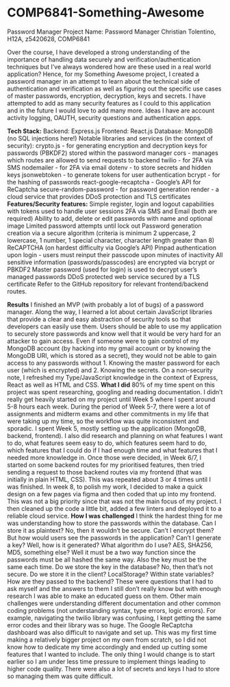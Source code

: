 # COMP6841-Something-Awesome
Password Manager
Project Name: Password Manager
Christian Tolentino, H12A, z5420628, COMP6841

Over the course, I have developed a strong understanding of the importance of handling data securely and verification/authentication techniques  but I’ve always wondered how are these used in a real world application?  Hence, for my Something Awesome project, I created a password manager in an attempt to learn about the technical side of authentication and verification as well as figuring out the specific use cases of master passwords, encryption, decryption, keys and secrets. I have attempted to add as many security features as I could to this application and in the future I would love to add many more. Ideas I have are account activity logging, OAUTH, security questions and authentication apps.


**Tech Stack:**
Backend: Express.js
Frontend: React.js
Database: MongoDB (no SQL injections here!)
Notable libraries and services (in the context of security): 
crypto.js - for generating encryption and decryption keys for passwords (PBKDF2) stored within the password manager
cors - manages which routes are allowed to send requests to backend
twilio - for 2FA via SMS
nodemailer - for 2FA via email
dotenv - to store secrets and hidden keys
jsonwebtoken - to generate tokens for user authentication
bcrypt - for the hashing of passwords
react-google-recaptcha - Google’s API for ReCaptcha
secure-random-password - for password generation
render - a cloud service that provides DDoS protection and TLS certificates
**Features/Security features:**
Simple register, login and logout capabilities with tokens used to handle user sessions
2FA via SMS and Email (both are required)
Ability to add, delete or edit passwords with name and optional image
Limited password attempts until lock out
Password generation creation via a secure algorithm (criteria is minimum 2 uppercase, 2 lowercase, 1 number, 1 special character, character length greater than 8)
ReCAPTCHA (on hardest difficulty via Google’s API)
Pinpad authentication upon login - users must reinput their passcode upon minutes of inactivity
All sensitive information (passwords/passcodes) are encrypted via bcrypt or PBKDF2
Master password (used for login) is used to decrypt user’s managed passwords
DDoS protected web service secured by a TLS certificate
Refer to the GitHub repository for relevant frontend/backend routes.


**Results**
I finished an MVP (with probably a lot of bugs) of a password manager. Along the way, I learned a lot about certain JavaScript libraries that provide a clear and easy abstraction of security tools so that developers can easily use them. Users should be able to use my application to securely store passwords and know well that it would be very hard for an attacker to gain access. Even if someone were to gain control of my MongoDB account (by hacking into my gmail account or by knowing the MongoDB URI, which is stored as a secret), they would not be able to gain access to any passwords without 1. Knowing the master password for each user (which is encrypted) and 2. Knowing the secrets. On a non-security note, I refreshed my Type/JavaScript knowledge in the context of Express, React as well as HTML and CSS.
**What I did**
80% of my time spent on this project was spent researching, googling and reading documentation. I didn’t really get heavily started on my project until Week 5 where I spent around 5-8 hours each week. During the period of Week 5-7, there were a lot of assignments and midterm exams and other commitments in my life that were taking up my time, so the workflow was quite inconsistent and sporadic. I spent Week 5, mostly setting up the application (MongoDB, backend, frontend). I also did research and planning on what features I want to do, what features seem easy to do, which features seem hard to do, which features that I could do if I had enough time and what features that I needed more knowledge in. Once those were decided, in Week 6/7, I started on some backend routes for my prioritised features, then tried sending a request to those backend routes via my frontend (that was initially in plain HTML, CSS). This was repeated about 3 or 4 times until I was finished. In week 8, to polish my work, I decided to make a quick design on a few pages via figma and then coded that up into my frontend. This was not a big priority since that was not the main focus of my project. I then cleaned up the code a little bit, added a few linters and deployed it to a reliable cloud service.
**How I was challenged**
I think the hardest thing for me was understanding how to store the passwords within the database. Can I store it as plaintext? No, then it wouldn’t be secure. Can’t I encrypt them? But how would users see the passwords in the application? Can’t I generate a key? Well, how is it generated? What algorithm do I use? AES, SHA256, MD5, something else? Well it must be a two way function since the passwords must be all hashed the same way. Also the key must be the same each time. Do we store the key in the database? No, then that’s not secure. Do we store it in the client? LocalStorage? Within state variables? How are they passed to the backend? These were questions that I had to ask myself and the answers to them I still don’t really know but with enough research I was able to make an educated guess on them. Other main challenges were understanding different documentation and other common coding problems (not understanding syntax, type errors, logic errors). For example, navigating the twilio library was confusing, I kept getting the same error codes and their library was so huge. The Google ReCaptcha dashboard was also difficult to navigate and set up. This was my first time making a relatively bigger project on my own from scratch, so I did not know how to dedicate my time accordingly and ended up cutting some features that I wanted to include. The only thing I would change is to start earlier so I am under less time pressure to implement things leading to higher code quality. There were also a lot of secrets and keys I had to store so managing them was quite difficult.
